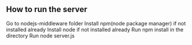 ## How to run the server
Go to nodejs-middleware folder
Install npm(node package manager) if not installed already
Install node if not installed already
Run npm install in the directory
Run node server.js